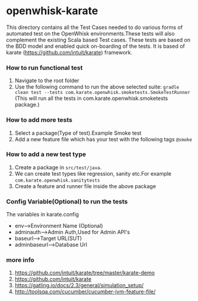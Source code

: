 <!--
#
# Licensed to the Apache Software Foundation (ASF) under one or more
# contributor license agreements.  See the NOTICE file distributed with
# this work for additional information regarding copyright ownership.
# The ASF licenses this file to You under the Apache License, Version 2.0
# (the "License"); you may not use this file except in compliance with
# the License.  You may obtain a copy of the License at
#
#     http://www.apache.org/licenses/LICENSE-2.0
#
# Unless required by applicable law or agreed to in writing, software
# distributed under the License is distributed on an "AS IS" BASIS,
# WITHOUT WARRANTIES OR CONDITIONS OF ANY KIND, either express or implied.
# See the License for the specific language governing permissions and
# limitations under the License.
#
-->
# openwhisk-karate
This directory contains all the Test Cases needed to do various forms of automated test on the OpenWhisk environments.These tests will also complement the existing Scala based Test cases.
These tests are based on the BDD model and enabled quick on-boarding of the tests.
It is based of karate (https://github.com/intuit/karate) framework.


### How to run functional test
1. Navigate to the root folder
2. Use the following command to run the above selected suite: `gradle clean test --tests com.karate.openwhisk.smoketests.SmokeTestRunner` (This will run all the tests in com.karate.openwhisk.smoketests package.)

### How to add more tests
1. Select a package(Type of test).Example Smoke test
2. Add a new feature file which has your test with the following tags `@smoke`

### How to add a new test type
1. Create a package in `src/test/java`.
2. We can create test types like regression, sanity etc.For example `com.karate.openwhisk.sanitytests`
3. Create a feature and runner file inside the above package


### Config Variable(Optional) to run the tests
The variables in karate.config

* env-->Environment Name (Optional)
* adminauth-->Admin Auth,Used for Admin API's
* baseurl-->Target URL(SUT)
* adminbaseurl-->Database Url



### more info
1. https://github.com/intuit/karate/tree/master/karate-demo
2. https://github.com/intuit/karate
3. https://gatling.io/docs/2.3/general/simulation_setup/
4. http://toolsqa.com/cucumber/cucumber-jvm-feature-file/
